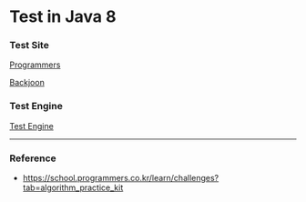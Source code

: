 # Test in Java 8

### Test Site

[Programmers](https://github.com/ahnabada/study_coding/blob/master/src/main/java/study/ahnabada/programmers)

[Backjoon](https://github.com/ahnabada/study_coding/blob/master/src/main/java/study/ahnabada/backjoon)



### Test Engine

[Test Engine](https://github.com/ahnabada/study_coding/blob/master/src/main/java/com/customizer/tester)


-------------------------
### Reference 
- https://school.programmers.co.kr/learn/challenges?tab=algorithm_practice_kit